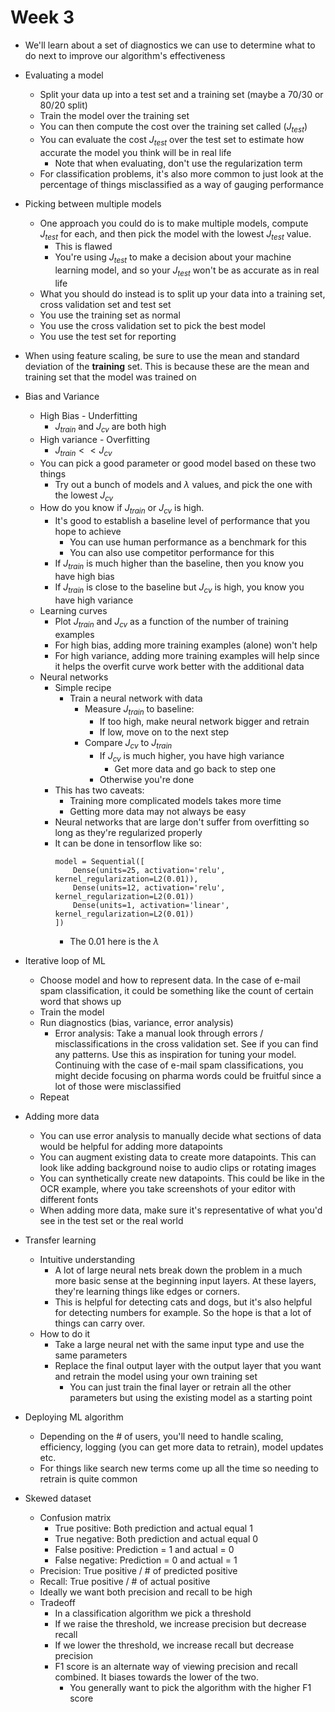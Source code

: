 # Week 3

- We'll learn about a set of diagnostics we can use to determine what to do next to improve our algorithm's effectiveness

- Evaluating a model
    - Split your data up into a test set and a training set (maybe a 70/30 or 80/20 split)
    - Train the model over the training set
    - You can then compute the cost over the training set called ($J_{test}$)
    - You can evaluate the cost $J_{test}$ over the test set to estimate how accurate the model you think will be in real life
        - Note that when evaluating, don't use the regularization term
    - For classification problems, it's also more common to just look at the percentage of things misclassified as a way of gauging performance
- Picking between multiple models
    - One approach you could do is to make multiple models, compute $J_{test}$ for each, and then pick the model with the lowest $J_{test}$ value.
        - This is flawed
        - You're using $J_{test}$ to make a decision about your machine learning model, and so your $J_{test}$ won't be as accurate as in real life
    - What you should do instead is to split up your data into a training set, cross validation set and test set
    - You use the training set as normal
    - You use the cross validation set to pick the best model
    - You use the test set for reporting

- When using feature scaling, be sure to use the mean and standard deviation of the **training** set. This is because these are the mean and training set that the model was trained on

- Bias and Variance
    - High Bias - Underfitting
        - $J_{train}$ and $J_{cv}$ are both high
    - High variance - Overfitting
        - $J_{train} << J_{cv}$
    - You can pick a good parameter or good model based on these two things
        - Try out a bunch of models and $\lambda$ values, and pick the one with the lowest $J_{cv}$
    - How do you know if $J_{train}$ or $J_{cv}$ is high. 
        - It's good to establish a baseline level of performance that you hope to achieve
            - You can use human performance as a benchmark for this
            - You can also use competitor performance for this
        - If $J_{train}$ is much higher than the baseline, then you know you have high bias
        - If $J_{train}$ is close to the baseline but $J_{cv}$ is high, you know you have high variance
    - Learning curves
        - Plot $J_{train}$ and $J_{cv}$ as a function of the number of training examples
        - For high bias, adding more training examples (alone) won't help
        - For high variance, adding more training examples will help since it helps the overfit curve work better with the additional data
    - Neural networks
        - Simple recipe
            - Train a neural network with data
                - Measure $J_{train}$ to baseline:
                    - If too high, make neural network bigger and retrain
                    - If low, move on to the next step
                - Compare $J_{cv}$ to $J_{train}$
                    - If $J_{cv}$ is much higher, you have high variance
                        - Get more data and go back to step one
                    - Otherwise you're done
        - This has two caveats:
            - Training more complicated models takes more time
            - Getting more data may not always be easy
        - Neural networks that are large don't suffer from overfitting so long as they're regularized properly
        - It can be done in tensorflow like so:
            ```
            model = Sequential([
                Dense(units=25, activation='relu', kernel_regularization=L2(0.01)),
                Dense(units=12, activation='relu', kernel_regularization=L2(0.01))
                Dense(units=1, activation='linear', kernel_regularization=L2(0.01))
            ])
            ```
            - The 0.01 here is the $\lambda$
- Iterative loop of ML
    - Choose model and how to represent data. In the case of e-mail spam classification, it could be something like the count of certain word that shows up
    - Train the model
    - Run diagnostics (bias, variance, error analysis)
        - Error analysis: Take a manual look through errors / misclassifications in the cross validation set. See if you can find any patterns. Use this as inspiration for tuning your model. Continuing with the case of e-mail spam classifications, you might decide focusing on pharma words could be fruitful since a lot of those were misclassified
    - Repeat
- Adding more data
    - You can use error analysis to manually decide what sections of data would be helpful for adding more datapoints
    - You can augment existing data to create more datapoints. This can look like adding background noise to audio clips or rotating images
    - You can synthetically create new datapoints. This could be like in the OCR example, where you take screenshots of your editor with different fonts
    - When adding more data, make sure it's representative of what you'd see in the test set or the real world
- Transfer learning
    - Intuitive understanding
        - A lot of large neural nets break down the problem in a much more basic sense at the beginning input layers. At these layers, they're learning things like edges or corners. 
        - This is helpful for detecting cats and dogs, but it's also helpful for detecting numbers for example. So the hope is that a lot of things can carry over.
    - How to do it
        - Take a large neural net with the same input type and use the same parameters
        - Replace the final output layer with the output layer that you want and retrain the model using your own training set
            - You can just train the final layer or retrain all the other parameters but using the existing model as a starting point
- Deploying ML algorithm
    - Depending on the # of users, you'll need to handle scaling, efficiency, logging (you can get more data to retrain), model updates etc.
    - For things like search new terms come up all the time so needing to retrain is quite common
- Skewed dataset
    - Confusion matrix
        - True positive: Both prediction and actual equal 1
        - True negative: Both prediction and actual equal 0
        - False positive: Prediction = 1 and actual = 0
        - False negative: Prediction = 0 and actual = 1
    - Precision: True positive / # of predicted positive
    - Recall: True positive / # of actual positive
    - Ideally we want both precision and recall to be high
    - Tradeoff
        - In a classification algorithm we pick a threshold
        - If we raise the threshold, we increase precision but decrease recall
        - If we lower the threshold, we increase recall but decrease precision
        - F1 score is an alternate way of viewing precision and recall combined. It biases towards the lower of the two. 
            - You generally want to pick the algorithm with the higher F1 score
